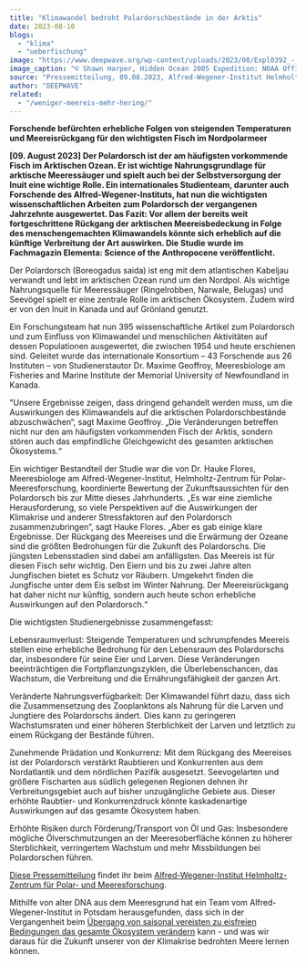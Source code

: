 ```yaml
---
title: "Klimawandel bedroht Polardorschbestände in der Arktis"
date: 2023-08-10
blogs: 
  - "klima"
  - "ueberfischung"
image: "https://www.deepwave.org/wp-content/uploads/2023/08/Expl0392_-_Flickr_-_NOAA_Photo_Library.jpg"
image_caption: "© Shawn Harper, Hidden Ocean 2005 Expedition: NOAA Office of Ocean Exploration / Wikimedia Commons (CC BY 2.0)"
source: "Pressemitteilung, 09.08.2023, Alfred-Wegener-Institut Helmholtz-Zentrum für Polar- und Meeresforschung"
author: "DEEPWAVE"
related: 
  - "/weniger-meereis-mehr-hering/"
---
```


**Forschende befürchten erhebliche Folgen von steigenden Temperaturen und Meereisrückgang für den wichtigsten Fisch im Nordpolarmeer**

**\[09. August 2023\] Der Polardorsch ist der am häufigsten vorkommende Fisch im Arktischen Ozean. Er ist wichtige Nahrungsgrundlage für arktische Meeressäuger und spielt auch bei der Selbstversorgung der Inuit eine wichtige Rolle. Ein internationales Studienteam, darunter auch Forschende des Alfred-Wegener-Instituts, hat nun die wichtigsten wissenschaftlichen Arbeiten zum Polardorsch der vergangenen Jahrzehnte ausgewertet. Das Fazit: Vor allem der bereits weit fortgeschrittene Rückgang der arktischen Meereisbedeckung in Folge des menschengemachten Klimawandels könnte sich erheblich auf die künftige Verbreitung der Art auswirken. Die Studie wurde im Fachmagazin Elementa: Science of the Anthropocene veröffentlicht.**

Der Polardorsch (Boreogadus saida) ist eng mit dem atlantischen Kabeljau verwandt und lebt im arktischen Ozean rund um den Nordpol. Als wichtige Nahrungsquelle für Meeressäuger (Ringelrobben, Narwale, Belugas) und Seevögel spielt er eine zentrale Rolle im arktischen Ökosystem. Zudem wird er von den Inuit in Kanada und auf Grönland genutzt.

Ein Forschungsteam hat nun 395 wissenschaftliche Artikel zum Polardorsch und zum Einfluss von Klimawandel und menschlichen Aktivitäten auf dessen Populationen ausgewertet, die zwischen 1954 und heute erschienen sind. Geleitet wurde das internationale Konsortium – 43 Forschende aus 26 Instituten – von Studienerstautor Dr. Maxime Geoffroy, Meeresbiologe am Fisheries and Marine Institute der Memorial University of Newfoundland in Kanada.

"Unsere Ergebnisse zeigen, dass dringend gehandelt werden muss, um die Auswirkungen des Klimawandels auf die arktischen Polardorschbestände abzuschwächen“, sagt Maxime Geoffroy. „Die Veränderungen betreffen nicht nur den am häufigsten vorkommenden Fisch der Arktis, sondern stören auch das empfindliche Gleichgewicht des gesamten arktischen Ökosystems.“

Ein wichtiger Bestandteil der Studie war die von Dr. Hauke Flores, Meeresbiologe am Alfred-Wegener-Institut, Helmholtz-Zentrum für Polar- Meeresforschung, koordinierte Bewertung der Zukunftsaussichten für den Polardorsch bis zur Mitte dieses Jahrhunderts. „Es war eine ziemliche Herausforderung, so viele Perspektiven auf die Auswirkungen der Klimakrise und anderer Stressfaktoren auf den Polardorsch zusammenzubringen“, sagt Hauke Flores. „Aber es gab einige klare Ergebnisse. Der Rückgang des Meereises und die Erwärmung der Ozeane sind die größten Bedrohungen für die Zukunft des Polardorschs. Die jüngsten Lebensstadien sind dabei am anfälligsten. Das Meereis ist für diesen Fisch sehr wichtig. Den Eiern und bis zu zwei Jahre alten Jungfischen bietet es Schutz vor Räubern. Umgekehrt finden die Jungfische unter dem Eis selbst im Winter Nahrung. Der Meereisrückgang hat daher nicht nur künftig, sondern auch heute schon erhebliche Auswirkungen auf den Polardorsch.“

Die wichtigsten Studienergebnisse zusammengefasst:

Lebensraumverlust: Steigende Temperaturen und schrumpfendes Meereis stellen eine erhebliche Bedrohung für den Lebensraum des Polardorschs dar, insbesondere für seine Eier und Larven. Diese Veränderungen beeinträchtigen die Fortpflanzungszyklen, die Überlebenschancen, das Wachstum, die Verbreitung und die Ernährungsfähigkeit der ganzen Art.

Veränderte Nahrungsverfügbarkeit: Der Klimawandel führt dazu, dass sich die Zusammensetzung des Zooplanktons als Nahrung für die Larven und Jungtiere des Polardorschs ändert. Dies kann zu geringeren Wachstumsraten und einer höheren Sterblichkeit der Larven und letztlich zu einem Rückgang der Bestände führen.

Zunehmende Prädation und Konkurrenz: Mit dem Rückgang des Meereises ist der Polardorsch verstärkt Raubtieren und Konkurrenten aus dem Nordatlantik und dem nördlichen Pazifik ausgesetzt. Seevogelarten und größere Fischarten aus südlich gelegenen Regionen dehnen ihr Verbreitungsgebiet auch auf bisher unzugängliche Gebiete aus. Dieser erhöhte Raubtier- und Konkurrenzdruck könnte kaskadenartige Auswirkungen auf das gesamte Ökosystem haben.

Erhöhte Risiken durch Förderung/Transport von Öl und Gas: Insbesondere mögliche Ölverschmutzungen an der Meeresoberfläche können zu höherer Sterblichkeit, verringertem Wachstum und mehr Missbildungen bei Polardorschen führen.

[Diese Pressemitteilung](https://www.awi.de/ueber-uns/service/presse/presse-detailansicht/klimawandel-bedroht-polardorschbestaende-in-der-arktis.html) findet ihr beim [Alfred-Wegener-Institut Helmholtz-Zentrum für Polar- und Meeresforschung](https://www.awi.de/).

Mithilfe von alter DNA aus dem Meeresgrund hat ein Team vom Alfred-Wegener-Institut in Potsdam herausgefunden, dass sich in der Vergangenheit beim [Übergang von saisonal vereisten zu eisfreien Bedingungen das gesamte Ökosystem verändern](https://www.deepwave.org/weniger-meereis-mehr-hering/) kann - und was wir daraus für die Zukunft unserer von der Klimakrise bedrohten Meere lernen können.
